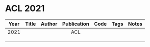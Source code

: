 # ACL 2021

| Year | Title | Author | Publication | Code | Tags | Notes |
|:----:|:-----:|:------:|:-----------:|:----:|:----:|:-----:|
| 2021 |       |        | ACL         |      |      |       |
|      |       |        |             |      |      |       |
|      |       |        |             |      |      |       |
|      |       |        |             |      |      |       |
